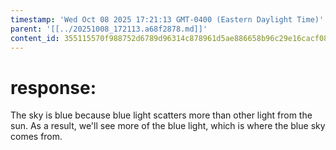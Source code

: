 ```yaml
---
timestamp: 'Wed Oct 08 2025 17:21:13 GMT-0400 (Eastern Daylight Time)'
parent: '[[../20251008_172113.a68f2878.md]]'
content_id: 355115570f988752d6789d96314c878961d5ae886658b96c29e16cacf087274f
---
```


# response:

The sky is blue because blue light scatters more than other light from the sun. As a result, we'll see more of the blue light, which is where the blue sky comes from.

